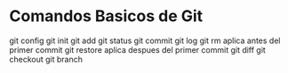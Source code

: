 # Comandos Basicos de Git

git config
git init
git add
git status
git commit
git log
git rm  aplica antes del primer commit
git restore aplica despues del primer commit
git diff
git checkout
git branch